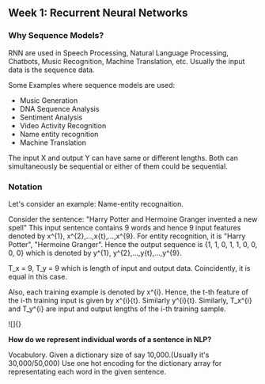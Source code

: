 ## Week 1: Recurrent Neural Networks

### Why Sequence Models?
RNN are used in Speech Processing, Natural Language Processing, Chatbots, Music Recognition, Machine Translation, etc.
Usually the input data is the sequence data. 

Some Examples where sequence models are used:
- Music Generation
- DNA Sequence Analysis
- Sentiment Analysis
- Video Activity Recognition
- Name entity recognition
- Machine Translation

The input X and output Y can have same or different lengths. Both can simultaneously be sequential or either of them could be sequential.

### Notation
Let's consider an example: Name-entity recognaition.

Consider the sentence: "Harry Potter and Hermoine Granger invented a new spell"
This input sentence contains 9 words and hence 9 input features denoted by x^{1}, x^{2},...,x{t},...,x^{9}.
For entity recognition, it is "Harry Potter", "Hermoine Granger". Hence the output sequence is {1, 1, 0, 1, 1, 0, 0, 0, 0} which is denoted by y^{1}, y^{2},...,y{t},...,y^{9}.

T_x = 9, T_y = 9 which is length of input and output data. Coincidently, it is equal in this case.

Also, each training example is denoted by x^{i}. Hence, the t-th feature of the i-th training input is given by x^{i}{t}. Similarly y^{i}{t}.
Similarly, T_x^{i} and T_y^{i} are input and output lengths of the i-th training sample.
  
![]{}  
  
**How do we represent individual words of a sentence in NLP?**

Vocabulory. Given a dictionary size of say 10,000.(Usually it's 30,000/50,000)
Use one hot encoding for the dictionary array for representating each word in the given sentence. 
  
![]()


  

  
